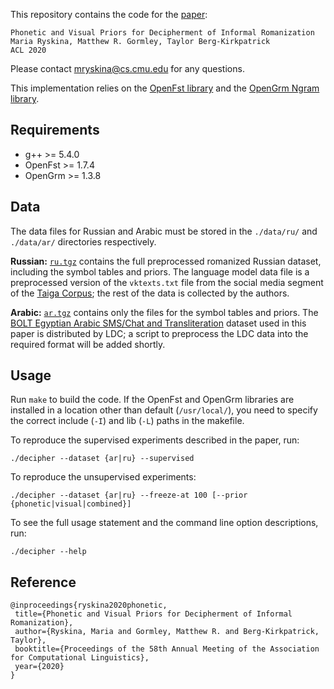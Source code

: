 This repository contains the code for the [paper](https://www.aclweb.org/anthology/2020.acl-main.737/):

```
Phonetic and Visual Priors for Decipherment of Informal Romanization
Maria Ryskina, Matthew R. Gormley, Taylor Berg-Kirkpatrick
ACL 2020
```

Please contact mryskina@cs.cmu.edu for any questions.

This implementation relies on the [OpenFst library](http://www.openfst.org/) and the [OpenGrm Ngram library](http://www.opengrm.org/twiki/bin/view/GRM/NGramLibrary). 

## Requirements

  * g++ >= 5.4.0
  * OpenFst >= 1.7.4
  * OpenGrm >= 1.3.8
  
## Data

The data files for Russian and Arabic must be stored in the `./data/ru/` and `./data/ar/` directories respectively.

**Russian:** [`ru.tgz`](data/ru.tgz) contains the full preprocessed romanized Russian dataset, including the symbol tables and priors. The language model data file is a preprocessed version of the `vktexts.txt` file from the social media segment of the [Taiga Corpus](https://tatianashavrina.github.io/taiga_site/downloads); the rest of the data is collected by the authors.

**Arabic:** [`ar.tgz`](data/ar.tgz) contains only the files for the symbol tables and priors. The [BOLT Egyptian Arabic SMS/Chat and Transliteration](https://catalog.ldc.upenn.edu/LDC2017T07) dataset used in this paper is distributed by LDC; a script to preprocess the LDC data into the required format will be added shortly.

## Usage

Run `make` to build the code. If the OpenFst and OpenGrm libraries are installed in a location other than default (`/usr/local/`), you need to specify the correct include (`-I`) and lib (`-L`) paths in the makefile.

To reproduce the supervised experiments described in the paper, run:
```
./decipher --dataset {ar|ru} --supervised
```

To reproduce the unsupervised experiments:
```
./decipher --dataset {ar|ru} --freeze-at 100 [--prior {phonetic|visual|combined}]
```

To see the full usage statement and the command line option descriptions, run:
```
./decipher --help
```

## Reference
 ```
 @inproceedings{ryskina2020phonetic,
  title={Phonetic and Visual Priors for Decipherment of Informal Romanization},
  author={Ryskina, Maria and Gormley, Matthew R. and Berg-Kirkpatrick, Taylor},
  booktitle={Proceedings of the 58th Annual Meeting of the Association for Computational Linguistics},
  year={2020}
}
 ```
